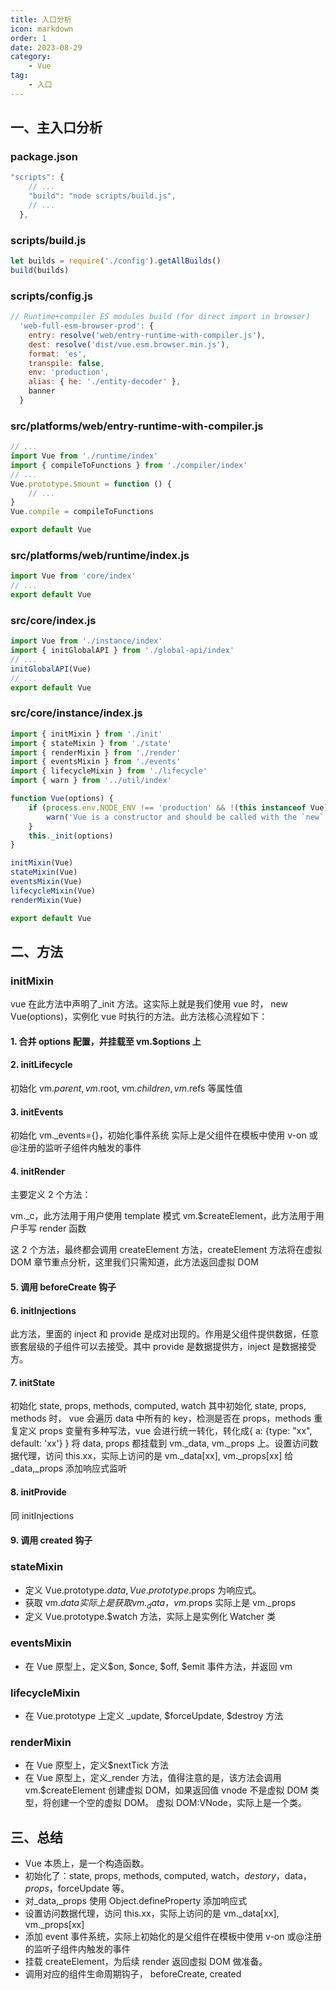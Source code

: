 ```yaml
---
title: 入口分析
icon: markdown
order: 1
date: 2023-08-29
category:
    - Vue
tag:
    - 入口
---
```


## 一、主入口分析

### package.json

```javascript
"scripts": {
    // ...
    "build": "node scripts/build.js",
    // ...
  },
```

### scripts/build.js

```javascript
let builds = require('./config').getAllBuilds()
build(builds)
```

### scripts/config.js

```javascript
// Runtime+compiler ES modules build (for direct import in browser)
  'web-full-esm-browser-prod': {
    entry: resolve('web/entry-runtime-with-compiler.js'),
    dest: resolve('dist/vue.esm.browser.min.js'),
    format: 'es',
    transpile: false,
    env: 'production',
    alias: { he: './entity-decoder' },
    banner
  }
```

### src/platforms/web/entry-runtime-with-compiler.js

```javascript
// ...
import Vue from './runtime/index'
import { compileToFunctions } from './compiler/index'
// ...
Vue.prototype.$mount = function () {
    // ...
}
Vue.compile = compileToFunctions

export default Vue
```

### src/platforms/web/runtime/index.js

```javascript
import Vue from 'core/index'
// ...
export default Vue
```

### src/core/index.js

```javascript
import Vue from './instance/index'
import { initGlobalAPI } from './global-api/index'
// ...
initGlobalAPI(Vue)
// ...
export default Vue
```

### src/core/instance/index.js

```javascript
import { initMixin } from './init'
import { stateMixin } from './state'
import { renderMixin } from './render'
import { eventsMixin } from './events'
import { lifecycleMixin } from './lifecycle'
import { warn } from '../util/index'

function Vue(options) {
    if (process.env.NODE_ENV !== 'production' && !(this instanceof Vue)) {
        warn('Vue is a constructor and should be called with the `new` keyword')
    }
    this._init(options)
}

initMixin(Vue)
stateMixin(Vue)
eventsMixin(Vue)
lifecycleMixin(Vue)
renderMixin(Vue)

export default Vue
```

## 二、方法

### initMixin

vue 在此方法中声明了\_init 方法。这实际上就是我们使用 vue 时， new Vue(options)，实例化 vue 时执行的方法。此方法核心流程如下：

#### 1. 合并 options 配置，并挂载至 vm.$options 上

#### 2. initLifecycle

初始化 vm.$parent, vm.$root, vm.$children, vm.$refs 等属性值

#### 3. initEvents

初始化 vm.\_events={}，初始化事件系统
实际上是父组件在模板中使用 v-on 或@注册的监听子组件内触发的事件

#### 4. initRender

主要定义 2 个方法：

vm.\_c，此方法用于用户使用 template 模式
vm.$createElement，此方法用于用户手写 render 函数

这 2 个方法，最终都会调用 createElement 方法，createElement 方法将在虚拟 DOM 章节重点分析，这里我们只需知道，此方法返回虚拟 DOM

#### 5. 调用 beforeCreate 钩子

#### 6. initInjections

此方法，里面的 inject 和 provide 是成对出现的。作用是父组件提供数据，任意嵌套层级的子组件可以去接受。其中 provide 是数据提供方，inject 是数据接受方。

#### 7. initState

初始化 state, props, methods, computed, watch
其中初始化 state, props, methods 时， vue 会遍历 data 中所有的 key，检测是否在 props，methods 重复定义
props 变量有多种写法，vue 会进行统一转化，转化成{ a: {type: "xx", default: 'xx'} }
将 data, props 都挂载到 vm.\_data, vm.\_props 上。设置访问数据代理，访问 this.xx，实际上访问的是 vm.\_data[xx], vm.\_props[xx]
给\_data,\_props 添加响应式监听

#### 8. initProvide

同 initInjections

#### 9. 调用 created 钩子

### stateMixin

- 定义 Vue.prototype.$data,  Vue.prototype.$props 为响应式。
- 获取 vm.$data实际上是获取vm._data， vm.$props 实际上是 vm.\_props
- 定义 Vue.prototype.$watch 方法，实际上是实例化 Watcher 类

### eventsMixin

- 在 Vue 原型上，定义$on, $once, $off, $emit 事件方法，并返回 vm

### lifecycleMixin

- 在 Vue.prototype 上定义 \_update, $forceUpdate, $destroy 方法

### renderMixin

- 在 Vue 原型上，定义$nextTick 方法
- 在 Vue 原型上，定义\_render 方法，值得注意的是，该方法会调用 vm.$createElement 创建虚拟 DOM，如果返回值 vnode 不是虚拟 DOM 类型，将创建一个空的虚拟 DOM。
    虚拟 DOM:VNode，实际上是一个类。

## 三、总结

- Vue 本质上，是一个构造函数。
- 初始化了：state, props, methods, computed, watch，$destory，$data，$props，$forceUpdate 等。
- 对\_data,\_props 使用 Object.defineProperty 添加响应式
- 设置访问数据代理，访问 this.xx，实际上访问的是 vm.\_data[xx], vm.\_props[xx]
- 添加 event 事件系统，实际上初始化的是父组件在模板中使用 v-on 或@注册的监听子组件内触发的事件
- 挂载 createElement，为后续 render 返回虚拟 DOM 做准备。
- 调用对应的组件生命周期钩子， beforeCreate, created
